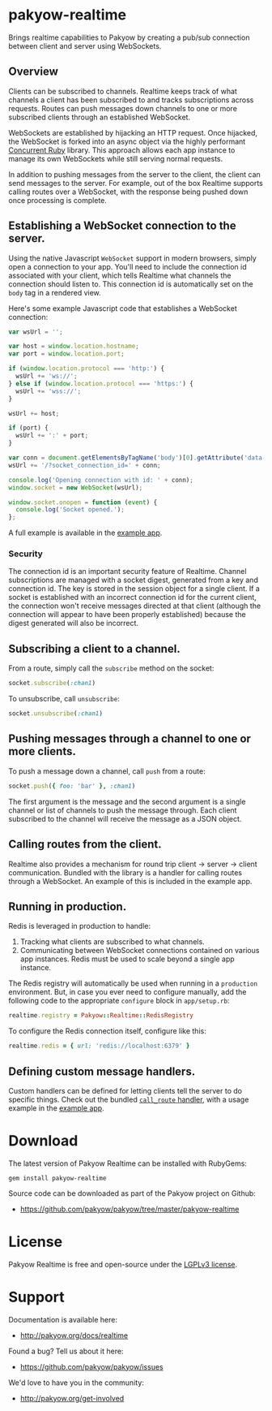 # pakyow-realtime

Brings realtime capabilities to Pakyow by creating a pub/sub
connection between client and server using WebSockets.

## Overview

Clients can be subscribed to channels. Realtime keeps track of what channels a
client has been subscribed to and tracks subscriptions across requests. Routes
can push messages down channels to one or more subscribed clients through an
established WebSocket.

WebSockets are established by hijacking an HTTP request. Once hijacked, the
WebSocket is forked into an async object via the highly performant [Concurrent
Ruby](https://github.com/ruby-concurrency/concurrent-ruby) library. This
approach allows each app instance to manage its own WebSockets while still
serving normal requests.

In addition to pushing messages from the server to the client, the client can
send messages to the server. For example, out of the box Realtime supports
calling routes over a WebSocket, with the response being pushed down once
processing is complete.

## Establishing a WebSocket connection to the server.

Using the native Javascript `WebSocket` support in modern browsers, simply open
a connection to your app. You'll need to include the connection id associated
with your client, which tells Realtime what channels the connection should
listen to. This connection id is automatically set on the `body` tag in a
rendered view.

Here's some example Javascript code that establishes a WebSocket connection:

```javascript
var wsUrl = '';

var host = window.location.hostname;
var port = window.location.port;

if (window.location.protocol === 'http:') {
  wsUrl += 'ws://';
} else if (window.location.protocol === 'https:') {
  wsUrl += 'wss://';
}

wsUrl += host;

if (port) {
  wsUrl += ':' + port;
}

var conn = document.getElementsByTagName('body')[0].getAttribute('data-socket-connection-id');
wsUrl += '/?socket_connection_id=' + conn;

console.log('Opening connection with id: ' + conn);
window.socket = new WebSocket(wsUrl);

window.socket.onopen = function (event) {
  console.log('Socket opened.');
};
```

A full example is available in the [example app](https://github.com/bryanp/pakyow-example-realtime).

### Security

The connection id is an important security feature of Realtime. Channel
subscriptions are managed with a socket digest, generated from a key and
connection id. The key is stored in the session object for a single client. If a
socket is established with an incorrect connection id for the current client,
the connection won't receive messages directed at that client (although the
connection will appear to have been properly established) because the digest
generated will also be incorrect.

## Subscribing a client to a channel.

From a route, simply call the `subscribe` method on the socket:

```ruby
socket.subscribe(:chan1)
```

To unsubscribe, call `unsubscribe`:

```ruby
socket.unsubscribe(:chan1)
```

## Pushing messages through a channel to one or more clients.

To push a message down a channel, call `push` from a route:

```ruby
socket.push({ foo: 'bar' }, :chan1)
```

The first argument is the message and the second argument is a single channel or
list of channels to push the message through. Each client subscribed to the
channel will receive the message as a JSON object.

## Calling routes from the client.

Realtime also provides a mechanism for round trip client -> server -> client
communication. Bundled with the library is a handler for calling routes through
a WebSocket. An example of this is included in the example app.

## Running in production.

Redis is leveraged in production to handle:

1. Tracking what clients are subscribed to what channels.
2. Communicating between WebSocket connections contained on various app
instances. Redis must be used to scale beyond a single app instance.

The Redis registry will automatically be used when running in a `production`
environment. But, in case you ever need to configure manually, add the following
code to the appropriate `configure` block in `app/setup.rb`:

```ruby
realtime.registry = Pakyow::Realtime::RedisRegistry
```

To configure the Redis connection itself, configure like this:

```ruby
realtime.redis = { url: 'redis://localhost:6379' }
```

## Defining custom message handlers.

Custom handlers can be defined for letting clients tell the server to do specific
things. Check out the bundled [`call_route` handler](https://github.com/pakyow/pakyow/blob/master/pakyow-realtime/lib/pakyow-realtime/message_handlers/call_route.rb), with a usage example in the
[example app](https://github.com/bryanp/pakyow-example-realtime).

# Download

The latest version of Pakyow Realtime can be installed with RubyGems:

```
gem install pakyow-realtime
```

Source code can be downloaded as part of the Pakyow project on Github:

- https://github.com/pakyow/pakyow/tree/master/pakyow-realtime

# License

Pakyow Realtime is free and open-source under the [LGPLv3 license](https://choosealicense.com/licenses/lgpl-3.0/).

# Support

Documentation is available here:

- http://pakyow.org/docs/realtime

Found a bug? Tell us about it here:

- https://github.com/pakyow/pakyow/issues

We'd love to have you in the community:

- http://pakyow.org/get-involved

